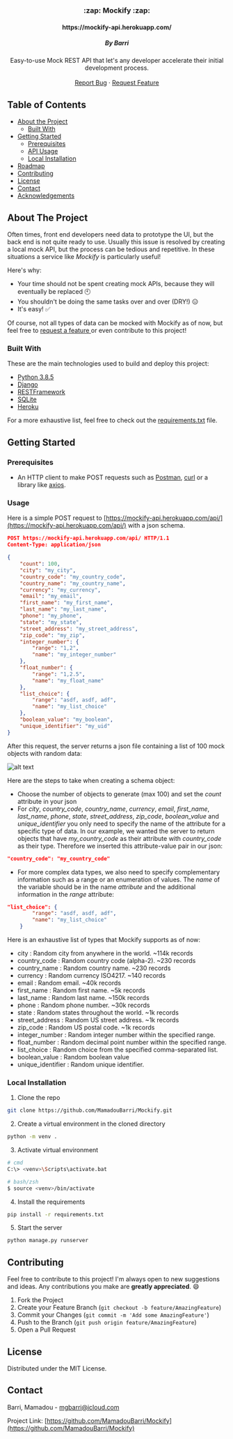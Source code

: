 



<p align="center">

  <h3 align="center"> :zap: Mockify :zap:</h3>
  <h4 align="center"> https://mockify-api.herokuapp.com/ </h4>
  
<h5 align="center">By Barri</h5>
  <p align="center">
    Easy-to-use Mock REST API that let's any developer accelerate their initial development process.
    <br />
    <br />
    <a href="https://github.com/MamadouBarri/Mockify/issues">Report Bug</a>
    ·
    <a href="https://github.com/MamadouBarri/Mockify/issues">Request Feature</a>
  </p>
</p>



## Table of Contents

* [About the Project](#about-the-project)
  * [Built With](#built-with)
* [Getting Started](#getting-started)
  * [Prerequisites](#prerequisites)
  * [API Usage](#usage)
  * [Local Installation](#local-installation)
* [Roadmap](#roadmap)
* [Contributing](#contributing)
* [License](#license)
* [Contact](#contact)
* [Acknowledgements](#acknowledgements)



## About The Project


Often times, front end developers need data to prototype the UI, but the back end is not quite ready to use. Usually this issue is resolved by creating a local mock API, but the process can be tedious and repetitive. In these situations a service like *Mockify* is particularly useful!

Here's why:
* Your time should not be spent creating mock APIs, because they will eventually be replaced :clock10:
* You shouldn't be doing the same tasks over and over (DRY!)  :expressionless:
* It's easy! :white_check_mark:

Of course, not all types of data can be mocked with Mockify as of now, but feel free to <a href="https://github.com/MamadouBarri/Mockify/issues">request a feature </a> or even contribute to this project!


### Built With

These are the main technologies used to build and deploy this project:
* [Python 3.8.5](https://www.python.org/)
* [Django](https://www.djangoproject.com/)
* [RESTFramework](https://www.django-rest-framework.org/)
* [SQLite](https://www.sqlite.org/index.html)
* [Heroku](https://www.heroku.com/)

For a more exhaustive list, feel free to check out the [requirements.txt](https://github.com/MamadouBarri/Mockify/blob/master/requirements.txt) file.

## Getting Started


### Prerequisites

* An HTTP client to make POST requests such as [Postman](https://www.postman.com/), [curl](https://curl.haxx.se/) or a library like [axios](https://github.com/axios/axios).

### Usage

Here is a simple POST request to [https://mockify-api.herokuapp.com/api/](https://mockify-api.herokuapp.com/api/) with a json schema.

```json
POST https://mockify-api.herokuapp.com/api/ HTTP/1.1
Content-Type: application/json

{
    "count": 100,
    "city": "my_city",
    "country_code": "my_country_code",
    "country_name": "my_country_name",
    "currency": "my_currency",
    "email": "my_email",
    "first_name": "my_first_name",
    "last_name": "my_last_name",
    "phone": "my_phone",
    "state": "my_state",
    "street_address": "my_street_address",
    "zip_code": "my_zip",
    "integer_number": {
        "range": "1,2",
        "name": "my_integer_number"
    },
    "float_number": {
        "range": "1,2.5",
        "name": "my_float_name"
    },
    "list_choice": {
        "range": "asdf, asdf, adf",
        "name": "my_list_choice"
    },
    "boolean_value": "my_boolean",
    "unique_identifier": "my_uid"
}
```

After this request, the server returns a json file containing a list of 100 mock objects with random data:

![alt text](https://github.com/MamadouBarri/Mockify/blob/master/readme_assets/rsz_1random_data_ex.png?raw=true)

Here are the steps to take when creating a schema object:

* Choose the number of objects to generate (max 100) and set the *count* attribute in your json
* For *city*, *country_code*, *country_name*, *currency*, *email*, *first_name*, *last_name*, *phone*, *state*, *street_address*, *zip_code*, *boolean_value* and *unique_identifier* you only need to specify the name of the attribute for a specific type of data. In our example, we wanted the server to return objects that have *my_country_code* as their attribute with *country_code* as their type. Therefore we inserted this attribute-value pair in our json:
```json
"country_code": "my_country_code"
```
* For more complex data types, we also need to specify complementary information such as a range or an enumeration of values. The *name* of the variable should be in the name *attribute* and the additional information in the *range* attribute:

```json
"list_choice": {
        "range": "asdf, asdf, adf",
        "name": "my_list_choice"
    }
```

Here is an exhaustive list of types that Mockify supports as of now:
* city : Random city from anywhere in the world. ~114k records
* country_code : Random country code (alpha-2). ~230 records
* country_name : Random country name. ~230 records
* currency : Random currency ISO4217. ~140 records
* email : Random email. ~40k records
* first_name : Random first name. ~5k records
* last_name : Random last name. ~150k records
* phone : Random phone number. ~30k records
* state : Random states throughout the world. ~1k records
* street_address : Random US street address. ~1k records
* zip_code : Random US postal code. ~1k records
* integer_number : Random integer number within the specified range.
* float_number : Random decimal point number within the specified range.
* list_choice : Random choice from the specified comma-separated list.
* boolean_value : Random boolean value
* unique_identifier : Random unique identifier.


### Local Installation

1. Clone the repo
```sh
git clone https://github.com/MamadouBarri/Mockify.git
```
2. Create a virtual environment in the cloned directory
```sh
python -m venv .
```
3. Activate virtual environment
```sh
# cmd
C:\> <venv>\Scripts\activate.bat
```
```sh
# bash/zsh
$ source <venv>/bin/activate
```
4. Install the requirements
```sh
pip install -r requirements.txt
```
5. Start the server
```sh
python manage.py runserver
```


## Contributing

Feel free to contribute to this project! I'm always open to new suggestions and ideas. Any contributions you make are **greatly appreciated**. :smile:

1. Fork the Project
2. Create your Feature Branch (`git checkout -b feature/AmazingFeature`)
3. Commit your Changes (`git commit -m 'Add some AmazingFeature'`)
4. Push to the Branch (`git push origin feature/AmazingFeature`)
5. Open a Pull Request



## License


Distributed under the MIT License.

## Contact

Barri, Mamadou - mgbarri@icloud.com

Project Link: [https://github.com/MamadouBarri/Mockify](https://github.com/MamadouBarri/Mockify)



